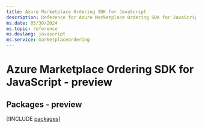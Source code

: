 ```yaml
---
title: Azure Marketplace Ordering SDK for JavaScript
description: Reference for Azure Marketplace Ordering SDK for JavaScript
ms.date: 05/30/2024
ms.topic: reference
ms.devlang: javascript
ms.service: marketplaceordering
---
```

# Azure Marketplace Ordering SDK for JavaScript - preview
## Packages - preview
[!INCLUDE [packages](marketplace-ordering-index.md)]